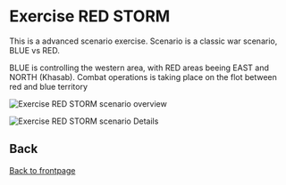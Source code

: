 # Exercise RED STORM

This is a advanced scenario exercise.
Scenario is a classic war scenario, BLUE vs RED. 

BLUE is controlling the western area, with RED areas beeing EAST and NORTH (Khasab).
Combat operations is taking place on the flot between red and blue territory



![Exercise RED STORM scenario overview](/ATRM_Brief/Pictures/EX_REDSTORM_OVERVIEW.PNG)




![Exercise RED STORM scenario Details](/ATRM_Brief/Pictures/EX_REDSTORM_DETAILS.PNG)





## Back
[Back to frontpage](https://132nd-vwing.github.io/ATRM_Brief/)